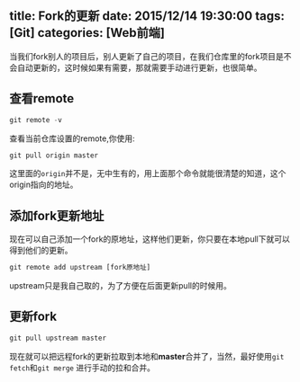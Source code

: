title: Fork的更新
date: 2015/12/14 19:30:00
tags: [Git]
categories: [Web前端]
---
当我们fork别人的项目后，别人更新了自己的项目，在我们仓库里的fork项目是不会自动更新的，这时候如果有需要，那就需要手动进行更新，也很简单。
## 查看remote
```javascript
git remote -v 
```
查看当前仓库设置的remote,你使用:
```javascript
git pull origin master
```
<!--more-->
这里面的`origin`并不是，无中生有的，用上面那个命令就能很清楚的知道，这个origin指向的地址。
## 添加fork更新地址
现在可以自己添加一个fork的原地址，这样他们更新，你只要在本地pull下就可以得到他们的更新。
```javascript
git remote add upstream [fork原地址]
```
upstream只是我自己取的，为了方便在后面更新pull的时候用。
## 更新fork
```javascript
git pull upstream master
```
现在就可以把远程fork的更新拉取到本地和**master**合并了，当然，最好使用`git fetch`和`git merge` 进行手动的拉和合并。